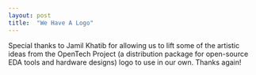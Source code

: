 ```yaml
---
layout: post
title:  "We Have A Logo"
---
```

Special thanks to Jamil Khatib for allowing us to lift some of the artistic ideas from the OpenTech Project (a distribution package for open-source EDA tools and hardware designs) logo to use in our own. Thanks again!
